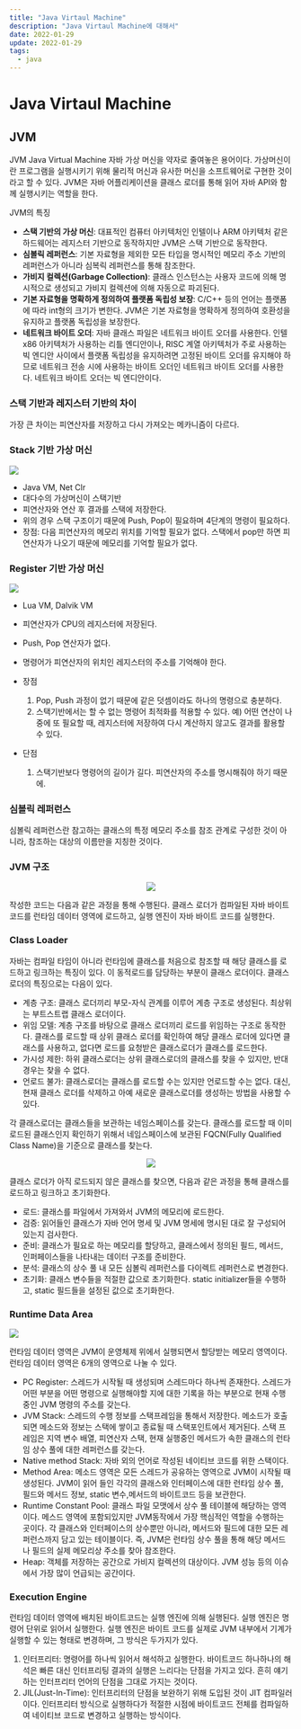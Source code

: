 ```yaml
---
title: "Java Virtaul Machine"
description: "Java Virtaul Machine에 대해서"
date: 2022-01-29
update: 2022-01-29
tags:
  - java
---
```


# Java Virtaul Machine

## JVM

JVM Java Virtual Machine 자바 가상 머신을 약자로 줄여놓은 용어이다. 가상머신이란 프로그램을 실행시키기 위해 물리적 머신과 유사한 머신을 소프트웨어로 구현한 것이라고 할 수 있다. JVM은 자바 어플리케이션을 클래스 로더를 통해 읽어 자바 API와 함께 실행시키는 역할을 한다.

JVM의 특징

- **스택 기반의 가상 머신**: 대표적인 컴퓨터 아키텍처인 인텔이나 ARM 아키텍처 같은 하드웨어는 레지스터 기반으로 동작하지만 JVM은 스택 기반으로 동작한다.
- **심볼릭 레퍼런스**: 기본 자료형을 제외한 모든 타입을 명시적인 메모리 주소 기반의 레퍼런스가 아니라 심복릭 레퍼런스를 통해 참조한다.
- **가비지 컬렉션(Garbage Collection)**: 클래스 인스턴스는 사용자 코드에 의해 명시적으로 생성되고 가비지 컬렉션에 의해 자동으로 파괴된다.
- **기본 자료형을 명확하게 정의하여 플랫폼 독립성 보장**: C/C++ 등의 언어는 플랫폼에 따라 int형의 크기가 변한다. JVM은 기본 자료형을 명확하게 정의하여 호환성을 유지하고 플랫폼 독립성을 보장한다.
- **네트워크 바이트 오더**: 자바 클래스 파일은 네트워크 바이트 오더를 사용한다. 인텔 x86 아키텍처가 사용하는 리틀 엔디안이나, RISC 계열 아키텍처가 주로 사용하는 빅 엔디안 사이에서 플랫폼 독립성을 유지하려면 고정된 바이트 오더를 유지해야 하므로 네트워크 전송 시에 사용하는 바이트 오더인 네트워크 바이트 오더를 사용한다. 네트워크 바이트 오더는 빅 엔디안이다.

### 스택 기반과 레지스터 기반의 차이

가장 큰 차이는 피연산자를 저장하고 다시 가져오는 메카니즘이 다르다.

### Stack 기반 가상 머신

![](stack.png)

- Java VM, Net Clr
- 대다수의 가상머신이 스택기반
- 피연산자와 연산 후 결과를 스택에 저장한다.
- 위의 경우 스택 구조이기 때문에 Push, Pop이 필요하며 4단계의 명령이 필요하다.
- 장점: 다음 피연산자의 메모리 위치를 기억할 필요가 없다. 스택에서 pop만 하면 피연산자가 나오기 때문에 메모리를 기억할 필요가 없다.

### Register 기반 가상 머신

![](register.png)

- Lua VM, Dalvik VM
- 피연산자가 CPU의 레지스터에 저장된다.
- Push, Pop 연산자가 없다.
- 명령어가 피연산자의 위치인 레지스터의 주소를 기억해야 한다.
- 장점

  1. Pop, Push 과정이 없기 때문에 같은 덧셈이라도 하나의 명령으로 충분하다.
  2. 스택기반에서는 할 수 없는 명령어 최적화를 적용할 수 있다. 예) 어떤 연산이 나중에 또 필요할 때, 레지스터에 저장하여 다시 계산하지 않고도 결과를 활용할 수 있다.

- 단점
  1. 스택기반보다 명령어의 길이가 길다. 피연산자의 주소를 명시해줘야 하기 때문에.

### 심볼릭 레퍼런스

심볼릭 레퍼런스란 참고하는 클래스의 특정 메모리 주소를 참조 관계로 구성한 것이 아니라, 참조하는 대상의 이름만을 지칭한 것이다.

### JVM 구조

<p align="center">
    <img src="jvm.png.png">
</p>

작성한 코드는 다음과 같은 과정을 통해 수행된다.
클래스 로더가 컴파일된 자바 바이트코드를 런타임 데이터 영역에 로드하고, 실행 엔진이 자바 바이트 코드를 실행한다.

### Class Loader

자바는 컴파일 타임이 아니라 런타임에 클래스를 처음으로 참조할 때 해당 클래스를 로드하고 링크하는 특징이 있다. 이 동적로드를 담당하는 부분이 클래스 로더이다.
클래스 로더의 특징으로는 다음이 있다.

- 계층 구조: 클래스 로더끼리 부모-자식 관계를 이루어 계층 구조로 생성된다. 최상위는 부트스트랩 클래스 로더이다.
- 위임 모델: 계층 구조를 바탕으로 클래스 로더끼리 로드를 위임하는 구조로 동작한다. 클래스를 로드할 때 상위 클래스 로더를 확인하여 해당 클래스 로더에 있다면 클래스를 사용하고, 없다면 로드를 요청받은 클래스로더가 클래스를 로드한다.
- 가시성 제한: 하위 클래스로더는 상위 클래스로더의 클래스를 찾을 수 있지만, 반대 경우는 찾을 수 없다.
- 언로드 불가: 클래스로더는 클래스를 로드할 수는 있지만 언로드할 수는 없다. 대신, 현재 클래스 로더를 삭제하고 아예 새로운 클래스로더를 생성하는 방법을 사용할 수 있다.

각 클래스로더는 클래스들을 보관하는 네임스페이스를 갖는다. 클래스를 로드할 때 이미 로드된 클래스인지 확인하기 위해서 네임스페이스에 보관된 FQCN(Fully Qualified Class Name)을 기준으로 클래스를 찾는다.

<p align="center">
    <img src="link.png">
</p>

클래스 로더가 아직 로드되지 않은 클래스를 찾으면, 다음과 같은 과정을 통해 클래스를 로드하고 링크하고 초기화한다.

- 로드: 클래스를 파일에서 가져와서 JVM의 메모리에 로드한다.
- 검증: 읽어들인 클래스가 자바 언어 명세 및 JVM 명세에 명시된 대로 잘 구성되어 있는지 검사한다.
- 준비: 클래스가 필요로 하는 메모리를 할당하고, 클래스에서 정의된 필드, 메서드, 인퍼페이스들을 나타내는 데이터 구조를 준비한다.
- 분석: 클래스의 상수 풀 내 모든 심볼릭 레퍼런스를 다이렉트 레퍼런스로 변경한다.
- 초기화: 클래스 변수들을 적절한 값으로 초기화한다. static initializer들을 수행하고, static 필드들을 설정된 값으로 초기화한다.

### Runtime Data Area

![](runtime.png)

런타임 데이터 영역은 JVM이 운영체제 위에서 실행되면서 할당받는 메모리 영역이다. 런타임 데이터 영역은 6개의 영역으로 나눌 수 있다.

- PC Register: 스레드가 시작될 때 생성되며 스레드마다 하나씩 존재한다. 스레드가 어떤 부분을 어떤 명령으로 실행해야할 지에 대한 기록을 하는 부분으로 현재 수행중인 JVM 명령의 주소를 갖는다.
- JVM Stack: 스레드의 수행 정보를 스택프레임을 통해서 저장한다. 메소드가 호출되면 메소드와 정보는 스택에 쌓이고 종료될 때 스택포인트에서 제거된다. 스택 프레임은 지역 변수 배열, 피연산자 스택, 현재 실행중인 메서드가 속한 클래스의 런타임 상수 풀에 대한 레퍼런스를 갖는다.
- Native method Stack: 자바 외의 언어로 작성된 네이티브 코드를 위한 스택이다.
- Method Area: 메소드 영역은 모든 스레드가 공유하는 영역으로 JVM이 시작될 때 생성된다. JVM이 읽어 들인 각각의 클래스와 인터페이스에 대한 런타임 상수 풀, 필드와 메서드 정보, static 변수,메서드의 바이트코드 등을 보관한다.
- Runtime Constant Pool: 클래스 파일 모맷에서 상수 풀 테이블에 해당하는 영역이다. 메스드 영역에 포함되있지만 JVM동작에서 가장 핵심적인 역할을 수행하는 곳이다. 각 클래스와 인터페이스의 상수뿐만 아니라, 메서드와 필드에 대한 모든 레퍼런스까지 담고 있는 테이블이다. 즉, JVM은 런타임 상수 풀을 통해 해당 메서드나 필드의 실제 메모리상 주소를 찾아 참조한다.
- Heap: 객체를 저장하는 공간으로 가비지 컬렉션의 대상이다. JVM 성능 등의 이슈에서 가장 많이 언급되는 공간이다.

### Execution Engine

런타임 데이터 영역에 배치된 바이트코드는 실행 엔진에 의해 실행된다. 실행 엔진은 명령어 단위로 읽어서 실행한다. 실행 엔진은 바이트 코드를 실제로 JVM 내부에서 기계가 실행할 수 있는 형태로 변경하며, 그 방식은 두가지가 있다.

1. 인터프리터: 명령어를 하나씩 읽어서 해석하고 실행한다. 바이트코드 하나하나의 해석은 빠른 대신 인터프리팅 결과의 실행은 느리다는 단점을 가지고 있다. 흔히 얘기하는 인터프리터 언어의 단점을 그대로 가지는 것이다.
2. JIL(Just-In-Time): 인터프리터의 단점을 보완하기 위해 도입된 것이 JIT 컴파일러이다. 인터프리터 방식으로 실행하다가 적절한 시점에 바이트코드 전체를 컴파일하여 네이티브 코드로 변경하고 실행하는 방식이다.
